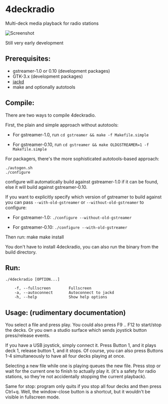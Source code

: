 4deckradio
==========

Multi-deck media playback for radio stations

![Screenshot](http://adiknoth.github.com/4deckradio/images/4deckradio.png)

Still very early development

Prerequisites:
--------------
  * gstreamer-1.0 or 0.10 (development packages)
  * GTK-3.x (development packages)
  * [jackd](http://jackaudio.org)
  * make and optionally autotools


Compile:
--------
There are two ways to compile 4deckradio.

First, the plain and simple approach without autotools:

  * For gstreamer-1.0, run
    `cd gstreamer && make -f Makefile.simple`

  * For gstreamer-0.10, run
    `cd gstreamer && make OLDGSTREAMER=1 -f Makefile.simple`

For packagers, there's the more sophisticated autotools-based approach:

    ./autogen.sh
    ./configure
    
configure will automatically build against gstreamer-1.0 if it can
be found, else it will build against gstreamer-0.10.
    
If you want to explicitly specify which version of gstreamer to build
against you can pass `--with-old-gstreamer` or `--without-old-gstreamer` to
configure:


  * For gstreamer-1.0:
    `./configure --without-old-gstreamer`

  * For gstreamer-0.10:
    `./configure --with-old-gstreamer`

Then run:
    make
    make install
    
You don't have to install 4deckradio, you can also run the binary from
the build directory.

Run:
----
    ./4deckradio [OPTION...]
    
        -f, --fullscreen        Fullscreen
        -a, --autoconnect       Autoconnect to jackd
        -h, --help              Show help options



Usage: (rudimentary documentation)
-----------------------------------

You select a file and press play. You could also press F9 .. F12 to
start/stop the decks. Or you own a studio surface which sends joystick
button press/release events.

If you have a USB joystick, simply connect it. Press Button 1, and it
plays deck 1, release button 1, and it stops. Of course, you can also
press Buttons 1-4 simultaneously to have all four decks playing at once.

Selecting a new file while one is playing queues the new file. Press
stop or wait for the current one to finish to actually play it. (it's a
safety for radio stations, so they're not accidentally stopping the
current playback).

Same for stop: program only quits if you stop all four decks and then
press Ctrl+q. Well, the window-close button is a shortcut, but it
wouldn't be visible in fullscreen mode.
